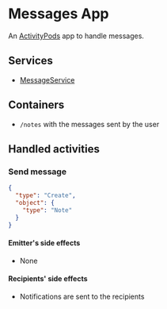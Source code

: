 # Messages App

An [ActivityPods](../../README.md) app to handle messages.

## Services

- [MessageService](services/message.js)

## Containers

- `/notes` with the messages sent by the user

## Handled activities

### Send message

```json
{
  "type": "Create",
  "object": {
    "type": "Note"
  }
}
```

#### Emitter's side effects

- None

#### Recipients' side effects

- Notifications are sent to the recipients
